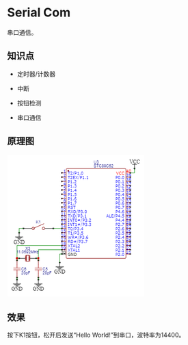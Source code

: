 # Serial Com

串口通信。

## 知识点

* 定时器/计数器

* 中断

* 按钮检测

* 串口通信

## 原理图

![原理图.png](原理图.png)

## 效果

按下K1按钮，松开后发送“Hello World!”到串口，波特率为14400。
